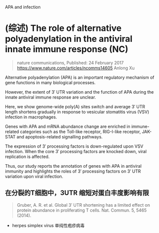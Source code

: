 APA and infection


# (综述) The role of alternative polyadenylation in the antiviral innate immune response (NC)
>  nature communications, Published: 24 February 2017
> https://www.nature.com/articles/ncomms14605
> Anlong Xu


Alternative polyadenylation (APA) is an important regulatory mechanism of gene functions in many biological processes. 

However, the extent of 3′ UTR variation and the function of APA during the innate antiviral immune response are unclear. 

Here, we show genome-wide poly(A) sites switch and average 3′ UTR length shortens gradually in response to vesicular stomatitis virus (VSV) infection in macrophages. 

Genes with APA and mRNA abundance change are enriched in immune-related categories such as the Toll-like receptor, RIG-I-like receptor, JAK-STAT and apoptosis-related signalling pathways. 

The expression of 3′ processing factors is down-regulated upon VSV infection. When the core 3′ processing factors are knocked down, viral replication is affected. 

Thus, our study reports the annotation of genes with APA in antiviral immunity and highlights the roles of 3′ processing factors on 3′ UTR variation upon viral infection.




## 在分裂的T细胞中，3UTR 缩短对蛋白丰度影响有限
> Gruber, A. R. et al. Global 3′ UTR shortening has a limited effect on protein abundance in proliferating T cells. Nat. Commun. 5, 5465 (2014).


- herpes simplex virus 单纯性疱疹病毒